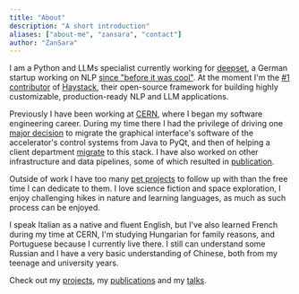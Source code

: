 ```yaml
---
title: "About"
description: "A short introduction"
aliases: ["about-me", "zansara", "contact"]
author: "ZanSara"
---
```


I am a Python and LLMs specialist currently working for [deepset](https://www.deepset.ai/), 
a German startup working on NLP [since "before it was cool"](https://www.deepset.ai/about). 
At the moment I'm the [#1 contributor](https://github.com/deepset-ai/haystack/graphs/contributors) 
of [Haystack](https://haystack.deepset.ai/), their open-source framework for building highly
customizable, production-ready NLP and LLM applications.

Previously I have been working at [CERN](https://home.cern/), where I began my software engineering
career. During my time there I had the privilege of driving one 
[major decision](/publications/tucpr03/) to migrate the graphical
interface's software of the accelerator's control systems from Java to PyQt, 
and then of helping a client department [migrate](/publications/thpv014/) to this stack.
I have also worked on other infrastructure and data pipelines, some of which resulted in 
[publication](publications/thpv042/).

Outside of work I have too many [pet projects](projects/) to follow up with than the free time I 
can dedicate to them.
I love science fiction and space exploration, I enjoy challenging hikes in nature and learning
languages, as much as such process can be enjoyed.

I speak Italian as a native and fluent English, but I've also learned French during my time at CERN, 
I'm studying Hungarian for family reasons, and Portuguese because I currently live there. 
I still can understand some Russian and I have a very basic understanding
of Chinese, both from my teenage and university years.

Check out my [projects](/projects), my [publications](/publications) and my [talks](/talks).